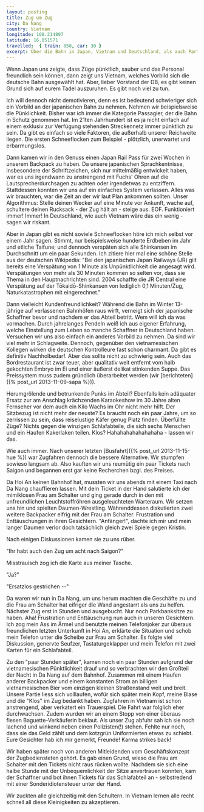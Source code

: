 ```yaml
---
layout: posting
title: Zug um Zug
city: Da Nang
country: Vietnam
longitude: 108.214897
latitude: 16.051571
travelled:  { train: 850, car: 30 }
excerpt: Über die Bahn in Japan, Vietnam und Deutschland, als auch Party am Bahnhof und die fiesen Baguette-Verkäufer.
---
```


Wenn Japan uns zeigte, dass Züge pünktlich, sauber und das Personal freundlich sein können, dann zeigt uns Vietnam, welches Vorbild sich die deutsche Bahn ausgewählt hat. Aber, lieber Vorstand der DB, es gibt keinen Grund sich auf eurem Tadel auszuruhen. Es gibt noch viel zu tun. 

Ich will dennoch nicht demotivieren, denn es ist bedeutend schwieriger sich ein Vorbild an der japanischen Bahn zu nehmen. Nehmen wir beispielsweise die Pünklichkeit. Bisher war ich immer die Kategorie Passagier, der die Bahn in Schutz genommen hat. Im 21ten Jahrhundert ist es ja nicht einfach auf einem exklusiv zur Verfügung stehenden Streckennetz immer pünktlich zu sein. Da gibt es einfach so viele Faktoren, die außerhalb unserer Reichweite liegen. Die ersten Schneeflocken zum Beispiel - plötzlich, unerwartet und erbarmungslos.

Dann kamen wir in den Genuss einen Japan Rail Pass für zwei Wochen in unserem Backpack zu haben. Da unsere japanischen Sprachkentnisse, insbesondere der Schriftzeichen, sich nur mittelmäßig entwickelt haben, war es uns irgendwann zu anstrengend mit Fuchs' Ohren auf die Lautsprecherdurchsagen zu achten oder irgendetwas zu entziffern. Stattdessen konnten wir uns auf ein einfaches System verlassen. Alles was wir brauchten, war die Zeit an der wir laut Plan ankommen sollten. Unser Algorithmus: Stelle deinen Wecker auf eine Minute vor Ankunft, wache auf, schultere deinen Rucksack - der Zug hält an - steige aus. EOF. Funktioniert immer! Immer! In Deutschland, wie auch Vietnam wäre das ein wenig - sagen wir riskant.

Aber in Japan gibt es nicht soviele Schneeflocken höre ich mich selbst vor einem Jahr sagen. Stimmt, nur beispielsweise hunderte Erdbeben im Jahr und etliche Taifune; und dennoch verspäten sich alle Shinkansen im Durchschnitt um ein paar Sekunden. Ich zitiere hier mal eine schöne Stelle aus der deutschen Wikipedia: "Bei den japanischen Japan Railways (JR) gilt bereits eine Verspätung von 1 Minute als Unpünktlichkeit die angesagt wird. Verspätungen von mehr als 30 Minuten kommen so selten vor, dass sie Thema in den Hauptnachrichten sind. 2004 schaffte die JR Central eine Verspätung auf der Tōkaidō-Shinkansen von lediglich 0,1 Minuten/Zug, Naturkatastrophen mit eingerechnet."

Dann vielleicht Kundenfreundlichkeit? Während die Bahn im Winter 13-jährige auf verlassenen Bahnhöfen raus wirft, verneigt sich der japanische Schaffner bevor und nachdem er das Abteil betritt.  Wem will ich da was vormachen. Durch jahrelanges Pendeln weiß ich aus eigener Erfahrung, welche Einstellung zum Leben so manche Schaffner in Deutschland haben. Versuchen wir uns also einfach ein anderes Vorbild zu nehmen. Da sind wir viel mehr in Schlagweite. Dennoch, gegenüber den vietnamesischen Kollegen wirken die deutschen Kontrolleure fast schon charmant. Da gibt es definitiv Nachholbedarf. Aber das sollte nicht zu schwierig sein. Auch das Bordrestaurant ist zwar teuer, aber qualitativ weit entfernt vom halb gekochten Embryo im Ei und einer äußerst delikat stinkenden Suppe. Das Preissystem muss zudem gründlich überarbeitet werden (wir [berichteten]({% post_url 2013-11-09-sapa %})).

Herumgrölende und betrunkende Punks im Abteil? Ebenfalls kein adäquater Ersatz zur am Anschlag krächzenden Karaokeshow im 30 Jahre alten Fernseher vor dem auch ein Kilo Wachs im Ohr nicht mehr hilft. Der Sitzbezug ist nicht mehr der neuste? Es braucht noch ein paar Jahre, um so zerrissen zu sein, dass reiselustige Käfer genug Platz finden. Überfüllte Züge? Nichts gegen die winzigen Schlafabteile, die sich sechs Menschen und ein Haufen Kakerlaken teilen. Klos? Hahahahahahahahaha - lassen wir das. 

Wie auch immer. Nach unserer letzten [Busfahrt]({% post_url 2013-11-15-hue %}) war Zugfahren dennoch die bessere Alternative. Wir stumpfen sowieso langsam ab. Also kauften wir uns reumütig ein paar Tickets nach Saigon und begannen erst gar keine Recherchen bzgl. des Preises.

Da Hoi An keinen Bahnhof hat, mussten wir uns abends mit einem Taxi nach Da Nang chauffieren lassen. Mit dem Ticket in der Hand salutierte ich der mimiklosen Frau am Schalter und ging gerade durch in den mit unfreundlichen Leuchtstoffröhren ausgeleuchteten Warteraum. Wir setzen uns hin und spielten Daumen-Wrestling. Währenddessen diskutierten zwei weitere Backpacker eifrig mit der Frau am Schalter. Frustration und Enttäuschungen in ihren Gesichtern. "Anfänger!", dachte ich mir und mein langer Daumen verlor doch tatsächlich gleich zwei Spiele gegen Kristin. 

Nach einigen Diskussionen kamen sie zu uns rüber.

"Ihr habt auch den Zug um acht nach Saigon?"

Misstrauisch zog ich die Karte aus meiner Tasche.

"Ja?"

"Ersatzlos gestrichen --"

Da waren wir nun in Da Nang, um uns herum machten die Geschäfte zu und die Frau am Schalter hat eifriger die Wand angestarrt als uns zu helfen. Nächster Zug erst in Stunden und ausgebucht. Nur noch Parkbanksitze zu haben. Aha! Frustration und Enttäuschung nun auch in unseren Gesichtern. Ich zog mein Ass im Ärmel und benutzte meinen Telefonjoker zur überaus freundlichen letzten Unterkunft in Hoi An, erklärte die Situation und schob mein Telefon unter die Scheibe zur Frau am Schalter. Es folgte viel Diskussion, genervte Seufzer, Tastaturgeklapper und mein Telefon mit zwei Karten für ein Schlafabteil.

Zu den "paar Stunden später", kamen noch ein paar Stunden aufgrund der vietnamesischen Pünktlichkeit drauf und so verbrachten wir den Großteil der Nacht in Da Nang auf dem Bahnhof. Zusammen mit einem Haufen anderer Backpacker und einem konstanten Strom an billigen vietnamesischen Bier vom einzigen kleinen Straßenstand weit und breit. Unsere Partie liess sich volllaufen, wofür sich später mein Kopf, meine Blase und die "Klos" im Zug bedankt haben. Zugfahren in Vietnam ist schon anstrengend, aber verkatert ein Trauerspiel. Die Fahrt war folglich eher durchwachsen. Zudem wurden wir an einem Stopp von einer überaus fiesen Baguette-Verkäuferin beklaut. Als unser Zug abfuhr sah ich sie noch lachend und winkend neben einen Polizisten(!) stehen. Fehlte nur noch, dass sie das Geld zählt und dem kotzgrün Uniformierten etwas zu schiebt. Eure Gesichter hab ich mir gemerkt, Freunde! Karma strikes back!

Wir haben später noch von anderen Mitleidenden vom Geschäftskonzept der Zugbediensteten gehört. Es gab einen Grund, wieso die Frau am Schalter mit den Tickets nicht raus rücken wollte. Nachdem sie sich eine halbe Stunde mit der Unbequemlichkeit der Sitze anvertrauen konnten, kam der Schaffner und bot ihnen Tickets für das Schlafabteil an - selbstredend mit einer Sonderidiotensteuer unter der Hand.

Wir zuckten alle gleichzeitig mit den Schultern. In Vietnam lernen alle recht schnell all diese Kleinigkeiten zu akzeptieren.
